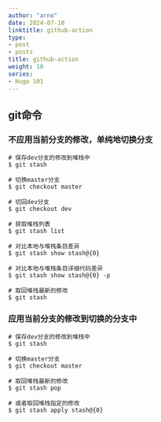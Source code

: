 ```yaml
---
author: "arno"
date: 2024-07-10
linktitle: github-action
type:
- post
- posts
title: github-action
weight: 10
series:
- Hugo 101
---
```



## git命令

### 不应用当前分支的修改，单纯地切换分支

```SHELL
# 保存dev分支的修改到堆栈中
$ git stash

# 切换master分支
$ git checkout master

# 切回dev分支
$ git checkout dev

# 获取堆栈列表
$ git stash list

# 对比本地与堆栈条目差异
$ git stash show stash@{0}

# 对比本地与堆栈条目详细代码差异
$ git stash show stash@{0} -p

# 取回堆栈最新的修改
$ git stash
```

### 应用当前分支的修改到切换的分支中

```SHELL
# 保存dev分支的修改到堆栈中
$ git stash

# 切换master分支
$ git checkout master

# 取回堆栈最新的修改
$ git stash pop

# 或者取回堆栈指定的修改
$ git stash apply stash@{0}

```

